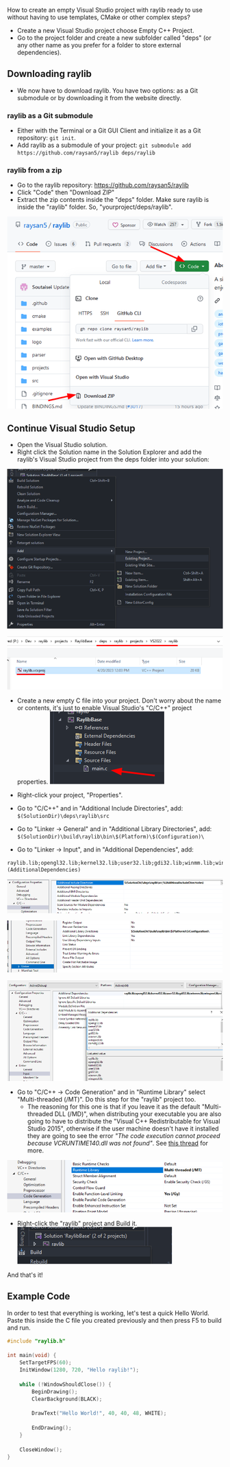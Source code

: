 
How to create an empty Visual Studio project with raylib ready to use without having to use templates, CMake or other complex steps?

- Create a new Visual Studio project choose Empty C++ Project.
- Go to the project folder and create a new subfolder called "deps" (or any other name as you prefer for a folder to store external dependencies).

## Downloading raylib
- We now have to download raylib. You have two options: as a Git submodule or by downloading it from the website directly.

### raylib as a Git submodule
- Either with the Terminal or a Git GUI Client and initialize it as a Git repository: `git init`.
- Add raylib as a submodule of your project: `git submodule add https://github.com/raysan5/raylib deps/raylib`

### raylib from a zip
- Go to the raylib repository: https://github.com/raysan5/raylib
- Click "Code" then "Download ZIP"
- Extract the zip contents inside the "deps" folder. Make sure raylib is inside the "raylib" folder. So, "yourproject/deps/raylib".

![Quickly-Setup-a-raylib-project-with-Visual-Studio-6](../../../../_resources/raylib/Quickly-Setup-a-raylib-project-with-Visual-Studio-6.png)


## Continue Visual Studio Setup
- Open the Visual Studio solution.
- Right click the Solution name in the Solution Explorer and add the raylib's Visual Studio project from the deps folder into your solution:

![Quickly-Setup-a-raylib-project-with-Visual-Studio](../../../../_resources/raylib/Quickly-Setup-a-raylib-project-with-Visual-Studio.png)

![Quickly-Setup-a-raylib-project-with-Visual-Studio---Add-Raylib-project-into-Solution](../../../../_resources/raylib/Quickly-Setup-a-raylib-project-with-Visual-Studio---Add-Raylib-project-into-Solution.png)

- Create a new empty C file into your project. Don't worry about the name or contents, it's just to enable Visual Studio's "C/C++" project properties. 
![Quickly-Setup-a-raylib-project-with-Visual-Studio-1](../../../../_resources/raylib/Quickly-Setup-a-raylib-project-with-Visual-Studio-1.png)

- Right-click your project, "Properties".
- Go to "C/C++" and in "Additional Include Directories", add: `$(SolutionDir)\deps\raylib\src`
- Go to "Linker -> General" and in "Additional Library Directories", add: `$(SolutionDir)\build\raylib\bin\$(Platform)\$(Configuration)\`
- Go to "Linker -> Input", and in "Additional Dependencies", add: 
```
raylib.lib;opengl32.lib;kernel32.lib;user32.lib;gdi32.lib;winmm.lib;winspool.lib;comdlg32.lib;advapi32.lib;shell32.lib;ole32.lib;oleaut32.lib;uuid.lib;odbc32.lib;odbccp32.lib;%(AdditionalDependencies)
```

![Quickly-Setup-a-raylib-project-with-Visual-Studio-2](../../../../_resources/raylib/Quickly-Setup-a-raylib-project-with-Visual-Studio-2.png)

![Quickly-Setup-a-raylib-project-with-Visual-Studio-3](../../../../_resources/raylib/Quickly-Setup-a-raylib-project-with-Visual-Studio-3.png)

![Quickly-Setup-a-raylib-project-with-Visual-Studio-4](../../../../_resources/raylib/Quickly-Setup-a-raylib-project-with-Visual-Studio-4.png)

- Go to "C/C++ -> Code Generation" and in "Runtime Library" select "Multi-threaded (/MT)". Do this step for the "raylib" project too.
	- The reasoning for this one is that if you leave it as the default "Multi-threaded DLL (/MD)", when distributing your executable you are also going to have to distribute the "Visual C++ Redistributable for Visual Studio 2015", otherwise if the user machine doesn't have it installed they are going to see the error *"The code execution cannot proceed because VCRUNTIME140.dll was not found"*. See [this thread](https://www.reddit.com/r/raylib/comments/12xhtyy/distributing_a_raylib_executable_to_a_fresh/) for more.

![Quickly-Setup-a-raylib-project-with-Visual-Studio-Runtime-Library](../../../../_resources/raylib/Quickly-Setup-a-raylib-project-with-Visual-Studio-Runtime-Library.png)

- Right-click the "raylib" project and Build it.
![Quickly-Setup-a-raylib-project-with-Visual-Studio-5](../../../../_resources/raylib/Quickly-Setup-a-raylib-project-with-Visual-Studio-5.png)

And that's it!

## Example Code
In order to test that everything is working, let's test a quick Hello World. Paste this inside the C file you created previously and then press F5 to build and run.

```c
#include "raylib.h"

int main(void) {
    SetTargetFPS(60);
    InitWindow(1280, 720, "Hello raylib!");

    while (!WindowShouldClose()) {
        BeginDrawing();
        ClearBackground(BLACK);

        DrawText("Hello World!", 40, 40, 48, WHITE);

        EndDrawing();
    }

    CloseWindow();
}
```